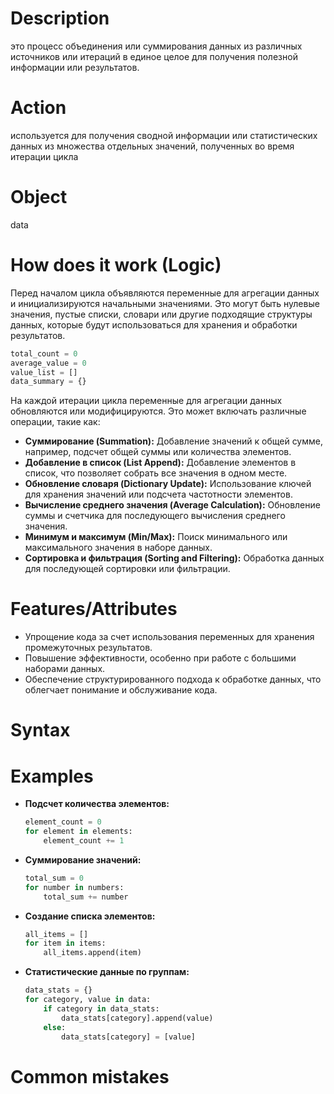 # Description
это процесс объединения или суммирования данных из различных источников или итераций в единое целое для получения полезной информации или результатов.
# Action
используется для получения сводной информации или статистических данных из множества отдельных значений, полученных во время итерации цикла
# Object
data

# How does it work (Logic)
Перед началом цикла объявляются переменные для агрегации данных и инициализируются начальными значениями. Это могут быть нулевые значения, пустые списки, словари или другие подходящие структуры данных, которые будут использоваться для хранения и обработки результатов.

```python
total_count = 0
average_value = 0
value_list = []
data_summary = {}
```

На каждой итерации цикла переменные для агрегации данных обновляются или модифицируются.
Это может включать различные операции, такие как:
- **Суммирование (Summation):** Добавление значений к общей сумме, например, подсчет общей суммы или количества элементов.
- **Добавление в список (List Append):** Добавление элементов в список, что позволяет собрать все значения в одном месте.
- **Обновление словаря (Dictionary Update):** Использование ключей для хранения значений или подсчета частотности элементов.
- **Вычисление среднего значения (Average Calculation):** Обновление суммы и счетчика для последующего вычисления среднего значения.
- **Минимум и максимум (Min/Max):** Поиск минимального или максимального значения в наборе данных.
- **Сортировка и фильтрация (Sorting and Filtering):** Обработка данных для последующей сортировки или фильтрации.
# Features/Attributes
- Упрощение кода за счет использования переменных для хранения промежуточных результатов.
- Повышение эффективности, особенно при работе с большими наборами данных.
- Обеспечение структурированного подхода к обработке данных, что облегчает понимание и обслуживание кода.
# Syntax

# Examples
- **Подсчет количества элементов:**
    
    ```python
    element_count = 0
    for element in elements:
        element_count += 1
    ```
    
- **Суммирование значений:**
    
    ```python
    total_sum = 0
    for number in numbers:
        total_sum += number
    ```
    
- **Создание списка элементов:**
    
    ```python
    all_items = []
    for item in items:
        all_items.append(item)
    ```
    
- **Статистические данные по группам:**
    
    ```python
    data_stats = {}
    for category, value in data:
        if category in data_stats:
            data_stats[category].append(value)
        else:
            data_stats[category] = [value]
    ```

# Common mistakes
